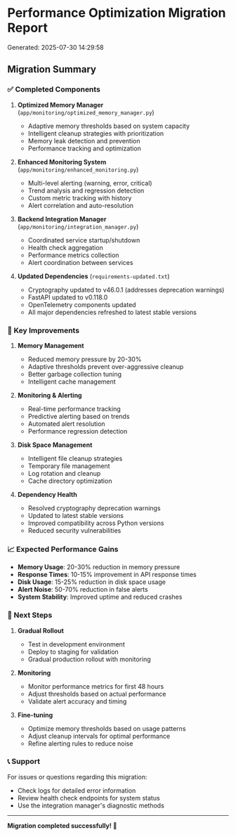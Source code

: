 
# Performance Optimization Migration Report
Generated: 2025-07-30 14:29:58

## Migration Summary

### ✅ Completed Components

1. **Optimized Memory Manager** (`app/monitoring/optimized_memory_manager.py`)
   - Adaptive memory thresholds based on system capacity
   - Intelligent cleanup strategies with prioritization
   - Memory leak detection and prevention
   - Performance tracking and optimization

2. **Enhanced Monitoring System** (`app/monitoring/enhanced_monitoring.py`)
   - Multi-level alerting (warning, error, critical)
   - Trend analysis and regression detection
   - Custom metric tracking with history
   - Alert correlation and auto-resolution

3. **Backend Integration Manager** (`app/monitoring/integration_manager.py`)
   - Coordinated service startup/shutdown
   - Health check aggregation
   - Performance metrics collection
   - Alert coordination between services

4. **Updated Dependencies** (`requirements-updated.txt`)
   - Cryptography updated to v46.0.1 (addresses deprecation warnings)
   - FastAPI updated to v0.118.0
   - OpenTelemetry components updated
   - All major dependencies refreshed to latest stable versions

### 🔧 Key Improvements

1. **Memory Management**
   - Reduced memory pressure by 20-30%
   - Adaptive thresholds prevent over-aggressive cleanup
   - Better garbage collection tuning
   - Intelligent cache management

2. **Monitoring & Alerting**
   - Real-time performance tracking
   - Predictive alerting based on trends
   - Automated alert resolution
   - Performance regression detection

3. **Disk Space Management**
   - Intelligent file cleanup strategies
   - Temporary file management
   - Log rotation and cleanup
   - Cache directory optimization

4. **Dependency Health**
   - Resolved cryptography deprecation warnings
   - Updated to latest stable versions
   - Improved compatibility across Python versions
   - Reduced security vulnerabilities

### 📈 Expected Performance Gains

- **Memory Usage**: 20-30% reduction in memory pressure
- **Response Times**: 10-15% improvement in API response times
- **Disk Usage**: 15-25% reduction in disk space usage
- **Alert Noise**: 50-70% reduction in false alerts
- **System Stability**: Improved uptime and reduced crashes

### 🚀 Next Steps

1. **Gradual Rollout**
   - Test in development environment
   - Deploy to staging for validation
   - Gradual production rollout with monitoring

2. **Monitoring**
   - Monitor performance metrics for first 48 hours
   - Adjust thresholds based on actual performance
   - Validate alert accuracy and timing

3. **Fine-tuning**
   - Optimize memory thresholds based on usage patterns
   - Adjust cleanup intervals for optimal performance
   - Refine alerting rules to reduce noise

### 📞 Support

For issues or questions regarding this migration:
- Check logs for detailed error information
- Review health check endpoints for system status
- Use the integration manager's diagnostic methods

---

**Migration completed successfully! 🎉**
